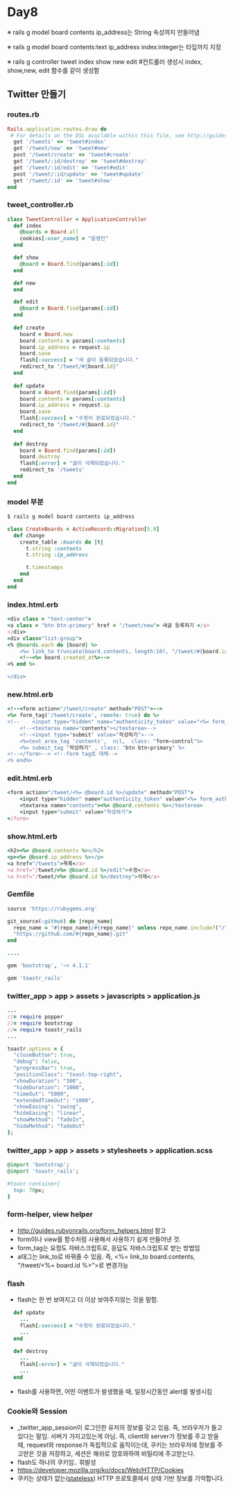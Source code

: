 # Day8

※ rails g model board contents ip_address는 String 속성까지 만들어냄

※ rails g model board contents:text ip_address index:integer는 타입까지 지정

※ rails g controller tweet index show new edit #컨트롤러 생성시 index, show,new, edit 함수를 같이 생성함



## Twitter 만들기

### routes.rb

```ruby
Rails.application.routes.draw do
 # For details on the DSL available within this file, see http://guides.rubyonrails.org/routing.html
  get '/tweets' => 'tweet#index'
  get '/tweet/new' => 'tweet#new'
  post '/tweet/create' => 'tweet#create'
  get '/tweet/:id/destroy' => 'tweet#destroy'
  get '/tweet/:id/edit' => 'tweet#edit'
  post '/tweet/:id/update' => 'tweet#update'
  get '/tweet/:id' => 'tweet#show'
end
```



### tweet_controller.rb

```ruby
class TweetController < ApplicationController
  def index
    @boards = Board.all
    cookies[:user_name] = "윤영민"
  end

  def show
    @board = Board.find(params[:id])
  end

  def new
  end

  def edit
    @board = Board.find(params[:id])
  end
  
  def create
    board = Board.new
    board.contents = params[:contents]
    board.ip_address = request.ip
    board.save
    flash[:success] = "새 글이 등록되었습니다."
    redirect_to "/tweet/#{board.id}"
  end
  
  def update
    board = Board.find(params[:id])
    board.contents = params[:contents]
    board.ip_address = request.ip
    board.save
    flash[:success] = "수정이 완료되었습니다."
    redirect_to "/tweet/#{board.id}"
  end
  
  def destroy
    board = Board.find(params[:id])
    board.destroy
    flash[:error] = "글이 삭제되었습니다."
    redirect_to '/tweets'
  end
end
```



### model 부분

```ruby
$ rails g model board contents ip_address
```

```ruby
class CreateBoards < ActiveRecord::Migration[5.0]
  def change
    create_table :boards do |t|
      t.string :contents
      t.string :ip_address

      t.timestamps
    end
  end
end
```



### index.html.erb

```ruby
<div class = "text-center">
<a class = "btn btn-primary" href = "/tweet/new"> 새글 등록하기 </a>
</div>
<div class="list-group">
<% @boards.each do |board| %>
    <%= link_to truncate(board.contents, length:10), "/tweet/#{board.id}", class: "list-group-item list-group-item-action"%>
    <!--<%= board.created_at%>-->
<% end %>

</div>
```



### new.html.erb

```ruby
<!--<form action="/tweet/create" method="POST">-->
<%= form_tag('/tweet/create', remote: true) do %>
<!--    <input type="hidden" name="authenticity_token" value="<%= form_authenticity_token %>">-->
    <!--<textarea name="contents"></textarea>-->
    <!--<input type="submit" value="작성하기">-->
    <%=text_area_tag 'contents',  nil,  class: "form-control"%>
    <%= submit_tag "작성하기" , class: "btn btn-primary" %>
<!--</form>--> <!--form tag로 대체-->
<% end%>
```



### edit.html.erb

```ruby
<form action="/tweet/<%= @board.id %>/update" method="POST">
    <input type="hidden" name="authenticity_token" value="<%= form_authenticity_token %>">
    <textarea name="contents"><%= @board.contents %></textarea>
    <input type="submit" value="작성하기">
</form>
```



### show.html.erb

```ruby
<h2><%= @board.contents %></h2>
<p><%= @board.ip_address %></p>
<a href="/tweets">목록</a>
<a href="/tweet/<%= @board.id %>/edit">수정</a>
<a href="/tweet/<%= @board.id %>/destroy">삭제</a>
```



### Gemfile

```ruby
source 'https://rubygems.org'

git_source(:github) do |repo_name|
  repo_name = "#{repo_name}/#{repo_name}" unless repo_name.include?("/")
  "https://github.com/#{repo_name}.git"
end

....

gem 'bootstrap', '~> 4.1.1'

gem 'toastr_rails'


```



### twitter_app > app > assets > javascripts > application.js

```ruby
...
//= require popper
//= require bootstrap
//= require toastr_rails
...

toastr.options = {
  "closeButton": true,
  "debug": false,
  "progressBar": true,
  "positionClass": "toast-top-right",
  "showDuration": "300",
  "hideDuration": "1000",
  "timeOut": "5000",
  "extendedTimeOut": "1000",
  "showEasing": "swing",
  "hideEasing": "linear",
  "showMethod": "fadeIn",
  "hideMethod": "fadeOut"
};
```



### twitter_app > app > assets > stylesheets > application.scss

```ruby
@import 'bootstrap';
@import 'toastr_rails';

#toast-container{
  top: 70px;
}
```



### form-helper, view helper

- http://guides.rubyonrails.org/form_helpers.html 참고
- form이나 view를 함수처럼 사용해서 사용하기 쉽게 만들어낸 것.
- form_tag는 요청도 자바스크립트로, 응답도 자바스크립트로 받는 방법임
- a태그는 link_to로 바꿔줄 수 있음. 즉,  <%= link_to board.contents, "/tweet/<%= board.id %>">로 변경가능



### flash

- flash는 한 번 보여지고 더 이상 보여주지않는 것을 말함. 

```ruby
  def update
    ...
    flash[:success] = "수정이 완료되었습니다."
    ...
  end
  
  def destroy
	...
    flash[:error] = "글이 삭제되었습니다."
    ...
  end
```

- flash를 사용하면, 어떤 이벤트가 발생했을 때, 일정시간동안 alert를 발생시킴



### Cookie와 Session

- _twitter_app_session이 로그인한 유저의 정보를 갖고 있음. 즉, 브라우저가 들고있다는 말임. 서버가 가지고있는게 아님. 즉, client와 server가 정보를 주고 받을 때, request와 response가 독립적으로 움직이는데, 쿠키는 브라우저에 정보를 주고받은 것을 저장하고, 세션은 해쉬로 암호와하여 비밀리에 주고받는다.
- flash도 하나의 쿠키임.. 휘발성
- https://developer.mozilla.org/ko/docs/Web/HTTP/Cookies
- 쿠키는 상태가 없는([stateless](https://developer.mozilla.org/en-US/docs/Web/HTTP/Overview#HTTP_is_stateless_but_not_sessionless)) HTTP 프로토콜에서 상태 기반 정보를 기억합니다.

